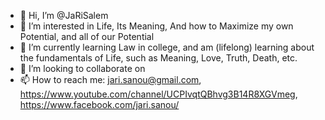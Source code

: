 - 👋 Hi, I’m @JaRiSalem
- 👀 I’m interested in Life, Its Meaning, And how to Maximize my own Potential, and all of our Potential
- 🌱 I’m currently learning Law in college, and am (lifelong) learning about the fundamentals of Life, such as Meaning, Love, Truth, Death, etc.
- 💞️ I’m looking to collaborate on 
- 📫 How to reach me: jari.sanou@gmail.com, https://www.youtube.com/channel/UCPIvqtQBhvg3B14R8XGVmeg, https://www.facebook.com/jari.sanou/

<!---
JaRiSalem/JaRiSalem is a ✨ special ✨ repository because its `README.md` (this file) appears on your GitHub profile.
You can click the Preview link to take a look at your changes.
--->
